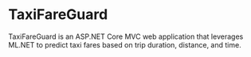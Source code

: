 # TaxiFareGuard
TaxiFareGuard is an ASP.NET Core MVC web application that leverages ML.NET to predict taxi fares based on trip duration, distance, and time.
